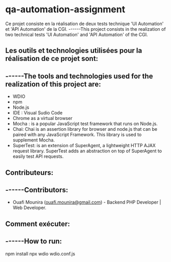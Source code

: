 # qa-automation-assignment

Ce projet consiste en la réalisation de deux tests technique 'UI Automation' et 'API Automation' de la CGI.
------This project consists in the realization of two technical tests 'UI Automation' and 'API Automation' of the CGI.


## Les outils et technologies utilisées pour la réalisation de ce projet sont:
## ------The tools and technologies used for the realization of this project are:

  - WDIO 
  - npm
  - Node.js
  - IDE : Visual Sudio Code
  - Chrome as a virtual browser
  - Mocha : is a popular JavaScript test framework that runs on Node.js.
  - Chai:  Chai is an assertion library for browser and node.js that can be paired with any JavaScript Framework. This library is used to supplement Mocha.
  - SuperTest: is an extension of SuperAgent, a lightweight HTTP AJAX request library. SuperTest adds an abstraction on top of SuperAgent to easily test API requests.


## Contributeurs:
## ------Contributors:

- Ouafi Mounira (ouafi.mounira@gmail.com) - Backend PHP Developer | Web Developer.
 
 
## Comment exécuter:
## ------How to run:
  npm install
  npx wdio wdio.conf.js
